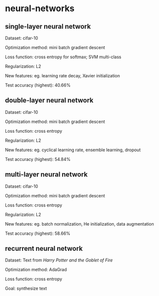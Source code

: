 # neural-networks

## single-layer neural network

Dataset: cifar-10

Optimization method: mini batch gradient descent

Loss function: cross entropy for softmax; SVM multi-class

Regularization: L2

New features: eg. learning rate decay, Xavier initialization

Test accuracy (highest): 40.66%

## double-layer neural network

Dataset: cifar-10

Optimization method: mini batch gradient descent

Loss function: cross entropy

Regularization: L2

New features: eg. cyclical learning rate, ensemble learning, dropout

Test accuracy (highest): 54.84%

## multi-layer neural network

Dataset: cifar-10

Optimization method: mini batch gradient descent

Loss function: cross entropy

Regularization: L2

New features: eg. batch normalization, He initialization, data augmentation

Test accuracy (highest): 58.66%

## recurrent neural network

Dataset: Text from *Harry Potter and the Goblet of Fire*

Optimization method: AdaGrad

Loss function: cross entropy

Goal: synthesize text
